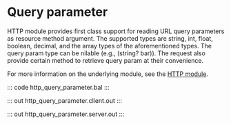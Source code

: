 # Query parameter

HTTP module provides first class support for reading URL query parameters as resource method argument. The supported types are string, int, float, boolean, decimal, and the array types of the aforementioned types. The query param type can be nilable (e.g., (string? bar)). The request also provide certain method to retrieve query param at their convenience.

For more information on the underlying module, see the [HTTP module](https://lib.ballerina.io/ballerina/http/latest/).

::: code http_query_parameter.bal :::

::: out http_query_parameter.client.out :::

::: out http_query_parameter.server.out :::
